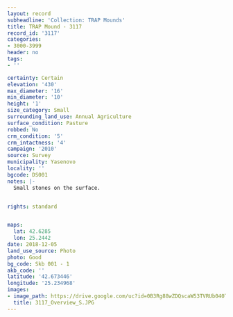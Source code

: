 ```yaml
---
layout: record
subheadline: 'Collection: TRAP Mounds'
title: TRAP Mound - 3117
record_id: '3117'
categories:
- 3000-3999
header: no
tags:
- ''

certainty: Certain
elevation: '430'
max_diameter: '16'
min_diameter: '10'
height: '1'
size_category: Small
surrounding_land_use: Annual Agriculture
surface_condition: Pasture
robbed: No
crm_condition: '5'
crm_intactness: '4'
campaign: '2010'
source: Survey
municipality: Yasenovo
locality: ''
bgcode: DS001
notes: |-
  Small stones on the surface.


rights: standard


maps:
  lat: 42.6285
  lon: 25.2442
date: 2018-12-05
land_use_source: Photo
photo: Good
bg_code: Skb 001 - 1
akb_code: ''
latitude: '42.673446'
longitude: '25.234968'
images:
- image_path: https://drive.google.com/uc?id=0B3Rg88wZDQscaW53TVRUb040Tnc
  title: 3117_Overview_S.JPG
---
```

